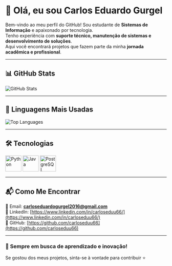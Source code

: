 # 👋 Olá, eu sou Carlos Eduardo Gurgel  

Bem-vindo ao meu perfil do GitHub! Sou estudante de **Sistemas de Informação** e apaixonado por tecnologia.  
Tenho experiência com **suporte técnico, manutenção de sistemas e desenvolvimento de soluções**.  
Aqui você encontrará projetos que fazem parte da minha **jornada acadêmica e profissional**.  

---

## 📊 **GitHub Stats**
![GitHub Stats](https://github-readme-stats.vercel.app/api?username=carloseduu66&show_icons=true&theme=tokyonight&hide_title=false&count_private=true)

---

## 📌 **Linguagens Mais Usadas**
![Top Languages](https://github-readme-stats.vercel.app/api/top-langs/?username=carloseduu66&layout=compact&langs_count=8&theme=tokyonight&hide=html,css&card_width=280)

---

## 🛠️ **Tecnologias**
<p>
  <img src="https://cdn.jsdelivr.net/gh/devicons/devicon/icons/python/python-original.svg" alt="Python" width="50" height="50"/>
  <img src="https://cdn.jsdelivr.net/gh/devicons/devicon/icons/java/java-original.svg" alt="Java" width="50" height="50"/>
  <img src="https://cdn.jsdelivr.net/gh/devicons/devicon/icons/postgresql/postgresql-original.svg" alt="PostgreSQL" width="50" height="50"/>
</p>

---

## 📬 **Como Me Encontrar**
📧 Email: **carloseduardogurgel2016@gmail.com**  
🔗 LinkedIn: [https://www.linkedin.com/in/carloseduu66/](https://www.linkedin.com/in/carloseduu66/)  
📂 GitHub: [https://github.com/carloseduu66](https://github.com/carloseduu66)  

---

### 🚀 **Sempre em busca de aprendizado e inovação!**
Se gostou dos meus projetos, sinta-se à vontade para contribuir ⭐  

